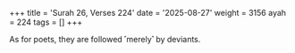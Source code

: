+++
title = 'Surah 26, Verses 224'
date = '2025-08-27'
weight = 3156
ayah = 224
tags = []
+++

As for poets, they are followed ˹merely˺ by deviants.